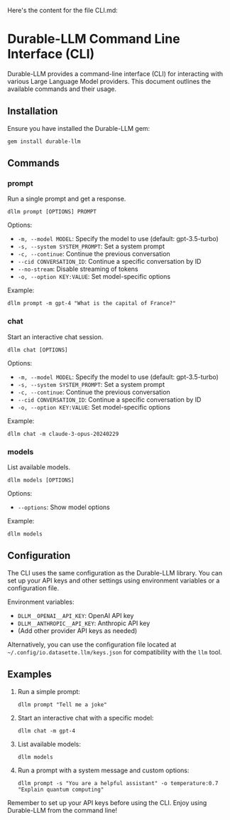 Here's the content for the file CLI.md:

# Durable-LLM Command Line Interface (CLI)

Durable-LLM provides a command-line interface (CLI) for interacting with various Large Language Model providers. This document outlines the available commands and their usage.

## Installation

Ensure you have installed the Durable-LLM gem:

```
gem install durable-llm
```

## Commands

### prompt

Run a single prompt and get a response.

```
dllm prompt [OPTIONS] PROMPT
```

Options:
- `-m, --model MODEL`: Specify the model to use (default: gpt-3.5-turbo)
- `-s, --system SYSTEM_PROMPT`: Set a system prompt
- `-c, --continue`: Continue the previous conversation
- `--cid CONVERSATION_ID`: Continue a specific conversation by ID
- `--no-stream`: Disable streaming of tokens
- `-o, --option KEY:VALUE`: Set model-specific options

Example:
```
dllm prompt -m gpt-4 "What is the capital of France?"
```

### chat

Start an interactive chat session.

```
dllm chat [OPTIONS]
```

Options:
- `-m, --model MODEL`: Specify the model to use (default: gpt-3.5-turbo)
- `-s, --system SYSTEM_PROMPT`: Set a system prompt
- `-c, --continue`: Continue the previous conversation
- `--cid CONVERSATION_ID`: Continue a specific conversation by ID
- `-o, --option KEY:VALUE`: Set model-specific options

Example:
```
dllm chat -m claude-3-opus-20240229
```

### models

List available models.

```
dllm models [OPTIONS]
```

Options:
- `--options`: Show model options

Example:
```
dllm models
```

## Configuration

The CLI uses the same configuration as the Durable-LLM library. You can set up your API keys and other settings using environment variables or a configuration file.

Environment variables:
- `DLLM__OPENAI__API_KEY`: OpenAI API key
- `DLLM__ANTHROPIC__API_KEY`: Anthropic API key
- (Add other provider API keys as needed)

Alternatively, you can use the configuration file located at `~/.config/io.datasette.llm/keys.json` for compatibility with the `llm` tool.

## Examples

1. Run a simple prompt:
   ```
   dllm prompt "Tell me a joke"
   ```

2. Start an interactive chat with a specific model:
   ```
   dllm chat -m gpt-4
   ```

3. List available models:
   ```
   dllm models
   ```

4. Run a prompt with a system message and custom options:
   ```
   dllm prompt -s "You are a helpful assistant" -o temperature:0.7 "Explain quantum computing"
   ```

Remember to set up your API keys before using the CLI. Enjoy using Durable-LLM from the command line!
